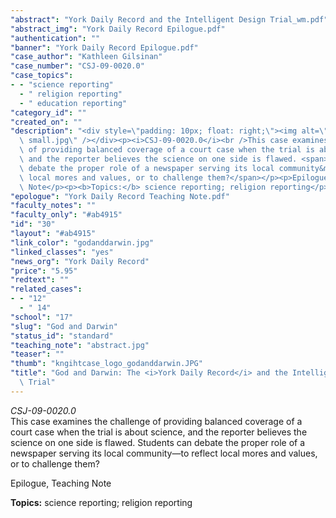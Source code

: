 ```yaml
---
"abstract": "York Daily Record and the Intelligent Design Trial_wm.pdf"
"abstract_img": "York Daily Record Epilogue.pdf"
"authentication": ""
"banner": "York Daily Record Epilogue.pdf"
"case_author": "Kathleen Gilsinan"
"case_number": "CSJ-09-0020.0"
"case_topics":
- - "science reporting"
  - " religion reporting"
  - " education reporting"
"category_id": ""
"created_on": ""
"description": "<div style=\"padding: 10px; float: right;\"><img alt=\"\" src=\"/casestudy/files/photos/331/abstract\
  \ small.jpg\" /></div><p><i>CSJ-09-0020.0</i><br />This case examines the challenge\
  \ of providing balanced coverage of a court case when the trial is about science,\
  \ and the reporter believes the science on one side is flawed. <span>Students can\
  \ debate the proper role of a newspaper serving its local community&mdash;to reflect\
  \ local mores and values, or to challenge them?</span></p><p>Epilogue, Teaching\
  \ Note</p><p><b>Topics:</b> science reporting; religion reporting</p>"
"epologue": "York Daily Record Teaching Note.pdf"
"faculty_notes": ""
"faculty_only": "#ab4915"
"id": "30"
"layout": "#ab4915"
"link_color": "godanddarwin.jpg"
"linked_classes": "yes"
"news_org": "York Daily Record"
"price": "5.95"
"redtext": ""
"related_cases":
- - "12"
  - " 14"
"school": "17"
"slug": "God and Darwin"
"status_id": "standard"
"teaching_note": "abstract.jpg"
"teaser": ""
"thumb": "kngihtcase_logo_godanddarwin.JPG"
"title": "God and Darwin: The <i>York Daily Record</i> and the Intelligent Design\
  \ Trial"
---
```

<div style="padding: 10px; float: right;"><img alt="" src="/casestudy/files/photos/331/abstract small.jpg" /></div><p><i>CSJ-09-0020.0</i><br />This case examines the challenge of providing balanced coverage of a court case when the trial is about science, and the reporter believes the science on one side is flawed. <span>Students can debate the proper role of a newspaper serving its local community&mdash;to reflect local mores and values, or to challenge them?</span></p><p>Epilogue, Teaching Note</p><p><b>Topics:</b> science reporting; religion reporting</p>
